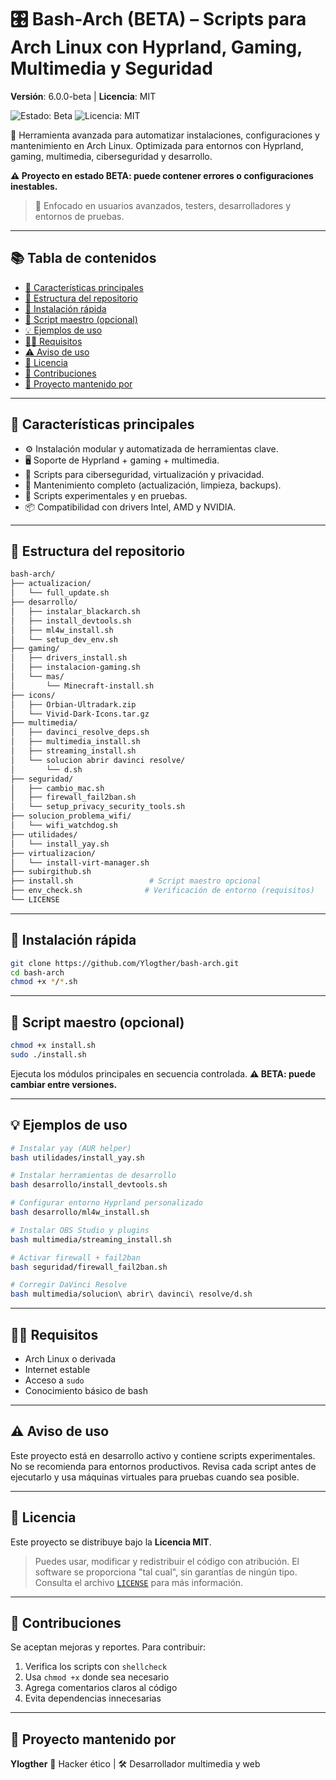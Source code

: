 # 🎛️ Bash-Arch (BETA) – Scripts para Arch Linux con Hyprland, Gaming, Multimedia y Seguridad

**Versión**: 6.0.0-beta | **Licencia**: MIT

<p align="left">
  <img src="https://img.shields.io/badge/estado-beta--inestable-yellow" alt="Estado: Beta" />
  <img src="https://img.shields.io/github/license/Ylogther/bash-arch-BETA?color=blue" alt="Licencia: MIT" />
</p>

🔧 Herramienta avanzada para automatizar instalaciones, configuraciones y mantenimiento en Arch Linux.
Optimizada para entornos con Hyprland, gaming, multimedia, ciberseguridad y desarrollo.

**⚠️ Proyecto en estado BETA: puede contener errores o configuraciones inestables.**

> 🚀 Enfocado en usuarios avanzados, testers, desarrolladores y entornos de pruebas.

---

## 📚 Tabla de contenidos

* [🧰 Características principales](#-características-principales)
* [📂 Estructura del repositorio](#-estructura-del-repositorio)
* [🚀 Instalación rápida](#-instalación-rápida)
* [🧪 Script maestro (opcional)](#-script-maestro-opcional)
* [💡 Ejemplos de uso](#-ejemplos-de-uso)
* [🧑‍💻 Requisitos](#-requisitos)
* [⚠️ Aviso de uso](#️-aviso-de-uso)
* [📖 Licencia](#-licencia)
* [🤝 Contribuciones](#-contribuciones)
* [🎥 Proyecto mantenido por](#-proyecto-mantenido-por)

---

## 🧰 Características principales

* ⚙️ Instalación modular y automatizada de herramientas clave.
* 🖥️ Soporte de Hyprland + gaming + multimedia.
* 🔐 Scripts para ciberseguridad, virtualización y privacidad.
* 🔄 Mantenimiento completo (actualización, limpieza, backups).
* 🧪 Scripts experimentales y en pruebas.
* 📦 Compatibilidad con drivers Intel, AMD y NVIDIA.

---

## 📂 Estructura del repositorio

```bash
bash-arch/
├── actualizacion/
│   └── full_update.sh
├── desarrollo/
│   ├── instalar_blackarch.sh
│   ├── install_devtools.sh
│   ├── ml4w_install.sh
│   └── setup_dev_env.sh
├── gaming/
│   ├── drivers_install.sh
│   ├── instalacion-gaming.sh
│   └── mas/
│       └── Minecraft-install.sh
├── icons/
│   ├── Orbian-Ultradark.zip
│   └── Vivid-Dark-Icons.tar.gz
├── multimedia/
│   ├── davinci_resolve_deps.sh
│   ├── multimedia_install.sh
│   ├── streaming_install.sh
│   └── solucion abrir davinci resolve/
│       └── d.sh
├── seguridad/
│   ├── cambio_mac.sh
│   ├── firewall_fail2ban.sh
│   └── setup_privacy_security_tools.sh
├── solucion_problema_wifi/
│   └── wifi_watchdog.sh
├── utilidades/
│   └── install_yay.sh
├── virtualizacion/
│   └── install-virt-manager.sh
├── subirgithub.sh
├── install.sh                 # Script maestro opcional
├── env_check.sh              # Verificación de entorno (requisitos)
└── LICENSE
```

---

## 🚀 Instalación rápida

```bash
git clone https://github.com/Ylogther/bash-arch.git
cd bash-arch
chmod +x */*.sh
```

---

## 🧪 Script maestro (opcional)

```bash
chmod +x install.sh
sudo ./install.sh
```

Ejecuta los módulos principales en secuencia controlada.
**⚠️ BETA: puede cambiar entre versiones.**

---

## 💡 Ejemplos de uso

```bash
# Instalar yay (AUR helper)
bash utilidades/install_yay.sh

# Instalar herramientas de desarrollo
bash desarrollo/install_devtools.sh

# Configurar entorno Hyprland personalizado
bash desarrollo/ml4w_install.sh

# Instalar OBS Studio y plugins
bash multimedia/streaming_install.sh

# Activar firewall + fail2ban
bash seguridad/firewall_fail2ban.sh

# Corregir DaVinci Resolve
bash multimedia/solucion\ abrir\ davinci\ resolve/d.sh
```

---

## 🧑‍💻 Requisitos

* Arch Linux o derivada
* Internet estable
* Acceso a `sudo`
* Conocimiento básico de bash

---

## ⚠️ Aviso de uso

Este proyecto está en desarrollo activo y contiene scripts experimentales.
No se recomienda para entornos productivos.
Revisa cada script antes de ejecutarlo y usa máquinas virtuales para pruebas cuando sea posible.

---

## 📖 Licencia

Este proyecto se distribuye bajo la **Licencia MIT**.

> Puedes usar, modificar y redistribuir el código con atribución.
> El software se proporciona "tal cual", sin garantías de ningún tipo.
> Consulta el archivo [`LICENSE`](LICENSE) para más información.

---

## 🤝 Contribuciones

Se aceptan mejoras y reportes. Para contribuir:

1. Verifica los scripts con `shellcheck`
2. Usa `chmod +x` donde sea necesario
3. Agrega comentarios claros al código
4. Evita dependencias innecesarias

---

## 🎥 Proyecto mantenido por

**Ylogther**
🧠 Hacker ético | 🛠️ Desarrollador multimedia y web
